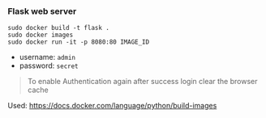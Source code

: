 ### Flask web server
```shell
sudo docker build -t flask .
sudo docker images
sudo docker run -it -p 8080:80 IMAGE_ID
```
- username: `admin`
- password: `secret`
> To enable Authentication again after success login clear the browser cache
> 
Used: https://docs.docker.com/language/python/build-images
